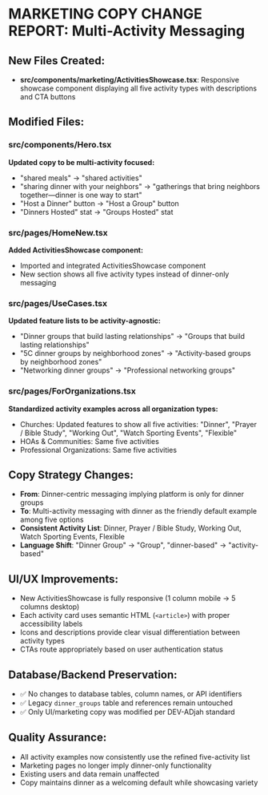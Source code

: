 # MARKETING COPY CHANGE REPORT: Multi-Activity Messaging

## New Files Created:
- **src/components/marketing/ActivitiesShowcase.tsx**: Responsive showcase component displaying all five activity types with descriptions and CTA buttons

## Modified Files:

### src/components/Hero.tsx
**Updated copy to be multi-activity focused:**
- "shared meals" → "shared activities" 
- "sharing dinner with your neighbors" → "gatherings that bring neighbors together—dinner is one way to start"
- "Host a Dinner" button → "Host a Group" button
- "Dinners Hosted" stat → "Groups Hosted" stat

### src/pages/HomeNew.tsx  
**Added ActivitiesShowcase component:**
- Imported and integrated ActivitiesShowcase component
- New section shows all five activity types instead of dinner-only messaging

### src/pages/UseCases.tsx
**Updated feature lists to be activity-agnostic:**
- "Dinner groups that build lasting relationships" → "Groups that build lasting relationships"
- "5C dinner groups by neighborhood zones" → "Activity-based groups by neighborhood zones"  
- "Networking dinner groups" → "Professional networking groups"

### src/pages/ForOrganizations.tsx
**Standardized activity examples across all organization types:**
- Churches: Updated features to show all five activities: "Dinner", "Prayer / Bible Study", "Working Out", "Watch Sporting Events", "Flexible"
- HOAs & Communities: Same five activities 
- Professional Organizations: Same five activities

## Copy Strategy Changes:
- **From**: Dinner-centric messaging implying platform is only for dinner groups
- **To**: Multi-activity messaging with dinner as the friendly default example among five options
- **Consistent Activity List**: Dinner, Prayer / Bible Study, Working Out, Watch Sporting Events, Flexible
- **Language Shift**: "Dinner Group" → "Group", "dinner-based" → "activity-based"

## UI/UX Improvements:
- New ActivitiesShowcase is fully responsive (1 column mobile → 5 columns desktop)
- Each activity card uses semantic HTML (`<article>`) with proper accessibility labels
- Icons and descriptions provide clear visual differentiation between activity types
- CTAs route appropriately based on user authentication status

## Database/Backend Preservation:
- ✅ No changes to database tables, column names, or API identifiers
- ✅ Legacy `dinner_groups` table and references remain untouched
- ✅ Only UI/marketing copy was modified per DEV-ADjah standard

## Quality Assurance:
- All activity examples now consistently use the refined five-activity list
- Marketing pages no longer imply dinner-only functionality
- Existing users and data remain unaffected
- Copy maintains dinner as a welcoming default while showcasing variety
